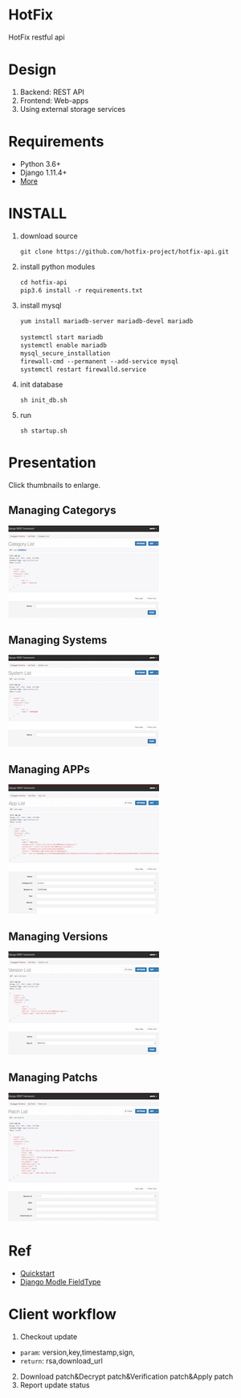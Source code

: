 # HotFix
HotFix restful api

# Design
1. Backend: REST API
2. Frontend: Web-apps
3. Using external storage services

# Requirements
* Python 3.6+
* Django 1.11.4+
* [More](requirements.txt?raw=true)

# INSTALL
1. download source
    ```
    git clone https://github.com/hotfix-project/hotfix-api.git
    ```
2. install python modules
    ```
    cd hotfix-api
    pip3.6 install -r requirements.txt
    ```
3. install mysql
    ```
    yum install mariadb-server mariadb-devel mariadb

    systemctl start mariadb
    systemctl enable mariadb
    mysql_secure_installation
    firewall-cmd --permanent --add-service mysql
    systemctl restart firewalld.service
    ```
4. init database
    ```
    sh init_db.sh
    ```
5. run
    ```  
    sh startup.sh
    ```

# Presentation

Click thumbnails to enlarge.

## Managing Categorys
[![Listing Categorys](screenshots/category_thumbnail.png)](screenshots/category.png?raw=true)

## Managing Systems
[![Listing Systems](screenshots/system_thumbnail.png)](screenshots/system.png?raw=true)

## Managing APPs
[![Listing Apps](screenshots/app_thumbnail.png)](screenshots/app.png?raw=true)

## Managing Versions
[![Listing Versions](screenshots/version_thumbnail.png)](screenshots/version.png?raw=true)

## Managing Patchs
[![Listing Patchs](screenshots/patch_thumbnail.png)](screenshots/patch.png?raw=true)


# Ref
* [Quickstart](http://www.django-rest-framework.org/tutorial/quickstart/) 
* [Django Modle FieldType](https://docs.djangoproject.com/en/1.11/ref/models/fields/)

# Client workflow
1. Checkout update
  * `param`: version,key,timestamp,sign,
  * `return`: rsa,download\_url
2. Download patch&Decrypt patch&Verification patch&Apply patch
3. Report update status
